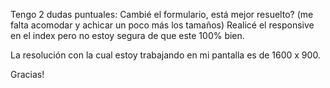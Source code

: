 Tengo 2 dudas puntuales:
Cambié el formulario, está mejor resuelto? (me falta acomodar y achicar un poco más los tamaños)
Realicé el responsive en el index pero no estoy segura de que este 100% bien.

La resolución con la cual estoy trabajando en mi pantalla es de 1600 x 900.

Gracias!
